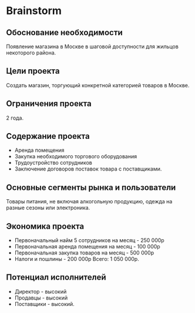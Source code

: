 # Brainstorm
## Обоснование необходимости
Появление магазина в Москве в шаговой доступности для жильцов некоторого района. 
## Цели проекта
Создать магазин, торгующий конкретной категорией товаров в Москве.
## Ограничения проекта
2 года.
## Содержание проекта
- Аренда помещения
- Закупка необходимого торгового оборудования
- Трудоустройство сотрудников
- Заключение договоров поставок товара с поставщиками.
## Основные сегменты рынка и пользователи
Товары питания, не включая алкогольную продукцию, одежда на разные сезоны или электроника.
## Экономика проекта
- Первоначальный найм 5 сотрудников на месяц - 250 000р
- Первоначальная аренда помещения на месяц - 100 000р
- Первоначальная закупка товаров на месяц - 500 000р
- Налоги и пошлины - 200 000р
Всего: 1 050 000р.
## Потенциал исполнителей
- Директор - высокий
- Продавцы - высокий
- Поставщики - высокий.

